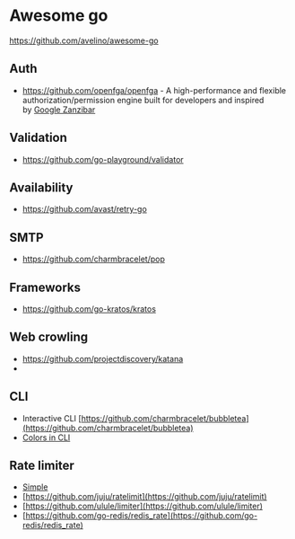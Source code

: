 # Awesome go

https://github.com/avelino/awesome-go

## Auth
- https://github.com/openfga/openfga  - A high-performance and flexible authorization/permission engine built for developers and inspired by [Google Zanzibar](https://research.google/pubs/pub48190/)

## Validation
- https://github.com/go-playground/validator 



## Availability
- https://github.com/avast/retry-go


## SMTP
- https://github.com/charmbracelet/pop


## Frameworks
- https://github.com/go-kratos/kratos


## Web crowling
- https://github.com/projectdiscovery/katana
- 
## CLI
- Interactive CLI [https://github.com/charmbracelet/bubbletea](https://github.com/charmbracelet/bubbletea)
- [Colors in CLI](https://github.com/charmbracelet/lipgloss)

## Rate limiter
- [Simple](golang.org/x/time/rate)
- [https://github.com/juju/ratelimit](https://github.com/juju/ratelimit)
- [https://github.com/ulule/limiter](https://github.com/ulule/limiter)
- [https://github.com/go-redis/redis_rate](https://github.com/go-redis/redis_rate)
